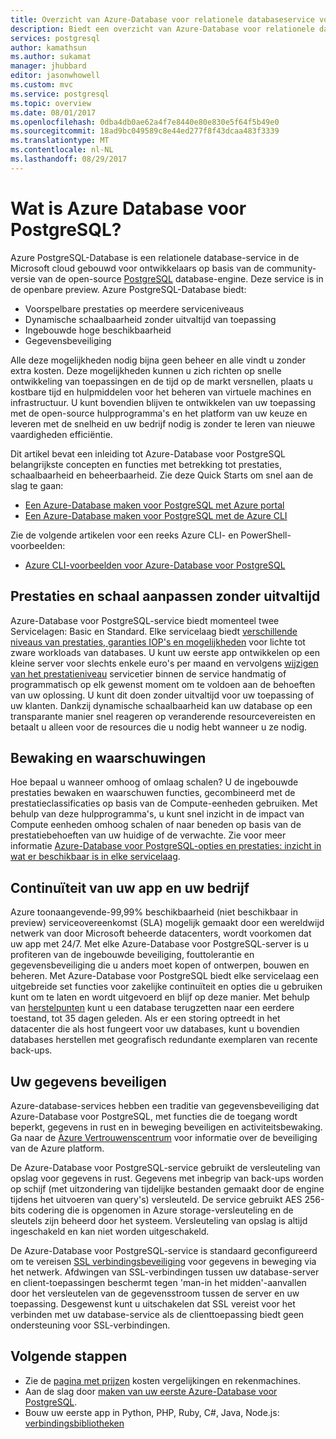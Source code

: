 ```yaml
---
title: Overzicht van Azure-Database voor relationele databaseservice voor PostgreSQL | Microsoft Docs
description: Biedt een overzicht van Azure-Database voor relationele databaseservice voor PostgreSQL.
services: postgresql
author: kamathsun
ms.author: sukamat
manager: jhubbard
editor: jasonwhowell
ms.custom: mvc
ms.service: postgresql
ms.topic: overview
ms.date: 08/01/2017
ms.openlocfilehash: 0dba4db0ae62a4f7e8440e80e830e5f64f5b49e0
ms.sourcegitcommit: 18ad9bc049589c8e44ed277f8f43dcaa483f3339
ms.translationtype: MT
ms.contentlocale: nl-NL
ms.lasthandoff: 08/29/2017
---
```

# <a name="what-is-azure-database-for-postgresql"></a>Wat is Azure Database voor PostgreSQL?

Azure PostgreSQL-Database is een relationele database-service in de Microsoft cloud gebouwd voor ontwikkelaars op basis van de community-versie van de open-source [PostgreSQL](https://www.postgresql.org/) database-engine. Deze service is in de openbare preview. Azure PostgreSQL-Database biedt:
- Voorspelbare prestaties op meerdere serviceniveaus
- Dynamische schaalbaarheid zonder uitvaltijd van toepassing
- Ingebouwde hoge beschikbaarheid
- Gegevensbeveiliging

Alle deze mogelijkheden nodig bijna geen beheer en alle vindt u zonder extra kosten. Deze mogelijkheden kunnen u zich richten op snelle ontwikkeling van toepassingen en de tijd op de markt versnellen, plaats u kostbare tijd en hulpmiddelen voor het beheren van virtuele machines en infrastructuur. U kunt bovendien blijven te ontwikkelen van uw toepassing met de open-source hulpprogramma's en het platform van uw keuze en leveren met de snelheid en uw bedrijf nodig is zonder te leren van nieuwe vaardigheden efficiëntie. 

Dit artikel bevat een inleiding tot Azure-Database voor PostgreSQL belangrijkste concepten en functies met betrekking tot prestaties, schaalbaarheid en beheerbaarheid. Zie deze Quick Starts om snel aan de slag te gaan:

- [Een Azure-Database maken voor PostgreSQL met Azure portal](quickstart-create-server-database-portal.md)
- [Een Azure-Database maken voor PostgreSQL met de Azure CLI](quickstart-create-server-database-azure-cli.md)

Zie de volgende artikelen voor een reeks Azure CLI- en PowerShell-voorbeelden:

- [Azure CLI-voorbeelden voor Azure-Database voor PostgreSQL](./sample-scripts-azure-cli.md)

## <a name="adjust-performance-and-scale-without-downtime"></a>Prestaties en schaal aanpassen zonder uitvaltijd

Azure-Database voor PostgreSQL-service biedt momenteel twee Servicelagen: Basic en Standard. Elke servicelaag biedt [verschillende niveaus van prestaties, garanties IOP's en mogelijkheden](concepts-service-tiers.md) voor lichte tot zware workloads van databases. U kunt uw eerste app ontwikkelen op een kleine server voor slechts enkele euro's per maand en vervolgens [wijzigen van het prestatieniveau](scripts/sample-scale-server-up-or-down.md) servicetier binnen de service handmatig of programmatisch op elk gewenst moment om te voldoen aan de behoeften van uw oplossing. U kunt dit doen zonder uitvaltijd voor uw toepassing of uw klanten. Dankzij dynamische schaalbaarheid kan uw database op een transparante manier snel reageren op veranderende resourcevereisten en betaalt u alleen voor de resources die u nodig hebt wanneer u ze nodig.

## <a name="monitoring-and-alerting"></a>Bewaking en waarschuwingen
Hoe bepaal u wanneer omhoog of omlaag schalen? U de ingebouwde prestaties bewaken en waarschuwen functies, gecombineerd met de prestatieclassificaties op basis van de Compute-eenheden gebruiken. Met behulp van deze hulpprogramma's, u kunt snel inzicht in de impact van Compute eenheden omhoog schalen of naar beneden op basis van de prestatiebehoeften van uw huidige of de verwachte. Zie voor meer informatie [Azure-Database voor PostgreSQL-opties en prestaties: inzicht in wat er beschikbaar is in elke servicelaag](./concepts-service-tiers.md).

## <a name="keep-your-app-and-business-running"></a>Continuïteit van uw app en uw bedrijf
Azure toonaangevende-99,99% beschikbaarheid (niet beschikbaar in preview) serviceovereenkomst (SLA) mogelijk gemaakt door een wereldwijd netwerk van door Microsoft beheerde datacenters, wordt voorkomen dat uw app met 24/7. Met elke Azure-Database voor PostgreSQL-server is u profiteren van de ingebouwde beveiliging, fouttolerantie en gegevensbeveiliging die u anders moet kopen of ontwerpen, bouwen en beheren. Met Azure-Database voor PostgreSQL biedt elke servicelaag een uitgebreide set functies voor zakelijke continuïteit en opties die u gebruiken kunt om te laten en wordt uitgevoerd en blijf op deze manier. Met behulp van [herstelpunten](howto-restore-server-portal.md) kunt u een database terugzetten naar een eerdere toestand, tot 35 dagen geleden. Als er een storing optreedt in het datacenter die als host fungeert voor uw databases, kunt u bovendien databases herstellen met geografisch redundante exemplaren van recente back-ups.

## <a name="secure-your-data"></a>Uw gegevens beveiligen
Azure-database-services hebben een traditie van gegevensbeveiliging dat Azure-Database voor PostgreSQL, met functies die de toegang wordt beperkt, gegevens in rust en in beweging beveiligen en activiteitsbewaking. Ga naar de [Azure Vertrouwenscentrum](https://www.microsoft.com/TrustCenter/Security/default.aspx) voor informatie over de beveiliging van de Azure platform.

De Azure-Database voor PostgreSQL-service gebruikt de versleuteling van opslag voor gegevens in rust. Gegevens met inbegrip van back-ups worden op schijf (met uitzondering van tijdelijke bestanden gemaakt door de engine tijdens het uitvoeren van query's) versleuteld. De service gebruikt AES 256-bits codering die is opgenomen in Azure storage-versleuteling en de sleutels zijn beheerd door het systeem. Versleuteling van opslag is altijd ingeschakeld en kan niet worden uitgeschakeld.

De Azure-Database voor PostgreSQL-service is standaard geconfigureerd om te vereisen [SSL verbindingsbeveiliging](./concepts-ssl-connection-security.md) voor gegevens in beweging via het netwerk. Afdwingen van SSL-verbindingen tussen uw database-server en client-toepassingen beschermt tegen 'man-in het midden'-aanvallen door het versleutelen van de gegevensstroom tussen de server en uw toepassing.  Desgewenst kunt u uitschakelen dat SSL vereist voor het verbinden met uw database-service als de clienttoepassing biedt geen ondersteuning voor SSL-verbindingen.

## <a name="next-steps"></a>Volgende stappen
- Zie de [pagina met prijzen](https://azure.microsoft.com/pricing/details/postgresql/) kosten vergelijkingen en rekenmachines.
- Aan de slag door [maken van uw eerste Azure-Database voor PostgreSQL](./quickstart-create-server-database-portal.md).
- Bouw uw eerste app in Python, PHP, Ruby, C\#, Java, Node.js: [verbindingsbibliotheken](./concepts-connection-libraries.md)
